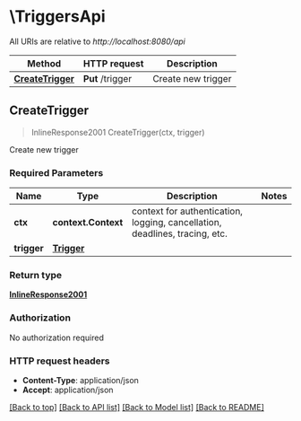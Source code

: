 # \TriggersApi

All URIs are relative to *http://localhost:8080/api*

Method | HTTP request | Description
------------- | ------------- | -------------
[**CreateTrigger**](TriggersApi.md#CreateTrigger) | **Put** /trigger | Create new trigger



## CreateTrigger

> InlineResponse2001 CreateTrigger(ctx, trigger)

Create new trigger

### Required Parameters


Name | Type | Description  | Notes
------------- | ------------- | ------------- | -------------
**ctx** | **context.Context** | context for authentication, logging, cancellation, deadlines, tracing, etc.
**trigger** | [**Trigger**](Trigger.md)|  | 

### Return type

[**InlineResponse2001**](inline_response_200_1.md)

### Authorization

No authorization required

### HTTP request headers

- **Content-Type**: application/json
- **Accept**: application/json

[[Back to top]](#) [[Back to API list]](../README.md#documentation-for-api-endpoints)
[[Back to Model list]](../README.md#documentation-for-models)
[[Back to README]](../README.md)

